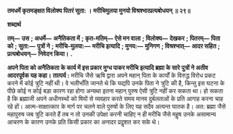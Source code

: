 **तमधर्मे कृतमङ्क्षत विलोक्य पितरं सुता: ।** **मरीचिमुलया मुनयो विश्रश्भात्प्रत्यबोधयन् ॥ २९॥** 

**शब्दार्थ** 

**तम्—** **उस** **; अधर्मे—** **अनैतिकता में** **; कृत-मतिम्—** **ऐसे मन वाला** **; विलोक्य—** **देखकर** **; पितरम्—** **पिता को** **; सुता:—** **पुत्रों ने** **;** **मरीचि-मुलया:—** **मरीचि इत्यादि** **; मुनय:—** **मुनिगण** **; विश्रश्भात्—** **आदर सहित** **; प्रत्यबोधयन्—** **निवेदन किया।** **.** 

**अपने पिता को अनैतिकता के कार्य में इस प्रकार मुग्ध पाकर मरीचि इत्यादि ब्रह्मा के सारे** **पुत्रों ने अतीव आदरपूर्वक यह कहा।** **तात्पर्य :** मरीचि जैसे ऋषि द्वारा अपने महान् पिता के कार्यों के विरुद्ध विरोध प्रकट करने में कोई त्रुटि नहीं थी। वे भलीभाँति जानते थे कि यद्यपि उनके पिता ने त्रुटि की है, किन्तु इस घटना के पीछे कोई न कोई बड़ा कारण रहा होगा अन्यथा इतना महान् पुरुष ऐसी त्रुटि नहीं कर सकता था। हो सकता है कि ब्रह्माजी अपने अधीनस्थों को षियों से व्यवहार करते समय मानव दुर्बलताओं के प्रति आगाह करना चाह रहे हों। आत्म-साक्षात्कार के मार्ग पर चलने वाले पुरुषों के लिए यह सदैव अत्यन्त घातक है। अत: ब्रह्मा जैसे महापुरुष जब त्रुटि करते हैं तब न तो उनकी उपेक्षा करनी चाहिए न ही मरीचि जैसे महॢष उनके असामान्य आचरण के कारण उनके प्रति किसी प्रकार का अनादर प्रदॢशत कर सके थे।  